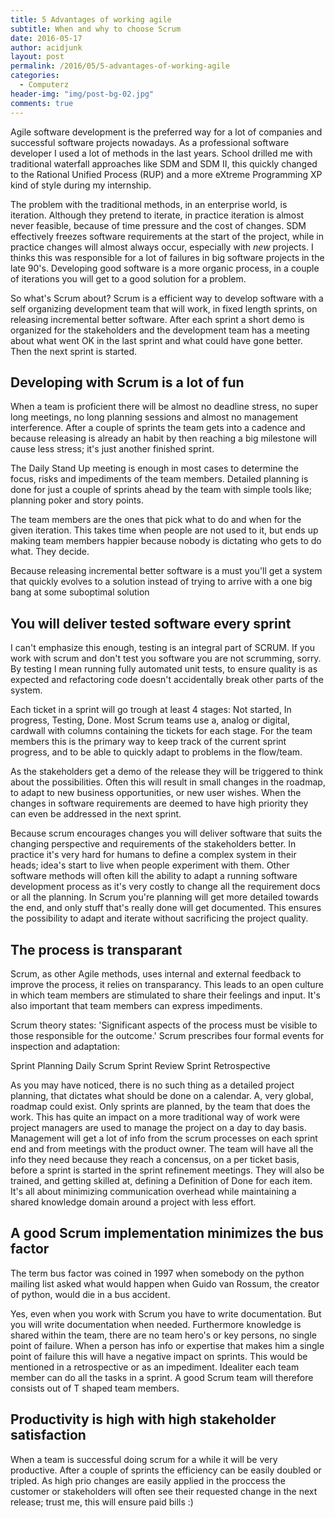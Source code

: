 ```yaml
---
title: 5 Advantages of working agile 
subtitle: When and why to choose Scrum
date: 2016-05-17
author: acidjunk
layout: post
permalink: /2016/05/5-advantages-of-working-agile
categories:
  - Computerz
header-img: "img/post-bg-02.jpg"
comments: true
---
```

Agile software development is the preferred way for a lot of companies and successful software projects nowadays. As a professional software developer I used a lot of methods in the last years. School drilled me with traditional waterfall approaches like SDM and SDM II, this quickly changed to the Rational Unified Process (RUP) and a more eXtreme Programming XP kind of style during my internship. 

The problem with the traditional methods, in an enterprise world, is iteration. Although they pretend to iterate, in practice iteration is almost never feasible, because of time pressure and the cost of changes. SDM effectively freezes software requirements at the start of the project, while in practice changes will almost always occur, especially with *new* projects. I thinks this was responsible for a lot of failures in big software projects in the late 90's. Developing good software is a more organic process, in a couple of iterations you will get to a good solution for a problem.

So what's Scrum about? Scrum is a efficient way to develop software with a self organizing development team that will work, in fixed length sprints, on releasing incremental better software. After each sprint a short demo is organized for the stakeholders and the development team has a meeting about what went OK in the last sprint and what could have gone better. Then the next sprint is started.

## Developing with Scrum is a lot of fun
When a team is proficient there will be almost no deadline stress, no super long meetings, no long planning sessions and almost no management interference. After a couple of sprints the team gets into a cadence and because releasing is already an habit by then reaching a big milestone will cause less stress; it's just another finished sprint.

The Daily Stand Up meeting is enough in most cases to determine the focus, risks and impediments of the team members. Detailed planning is done for just a couple of sprints ahead by the team with simple tools like; planning poker and story points.

The team members are the ones that pick what to do and when for the given iteration. This takes time when people are not used to it, but ends up making team members happier because nobody is dictating who gets to do what. They decide.

Because releasing incremental better software is a must you'll get a system that quickly evolves to a solution instead of trying to arrive with a one big bang at some suboptimal solution

## You will deliver tested software every sprint
I can't emphasize this enough, testing is an integral part of SCRUM. If you work with scrum and don't test you software you are not scrumming, sorry. By testing I mean running fully automated unit tests, to ensure quality is as expected and refactoring code doesn't accidentally break other parts of the system.

Each ticket in a sprint will go trough at least 4 stages: Not started, In progress, Testing, Done. Most Scrum teams use a, analog or digital, cardwall with columns containing the tickets for each stage. For the team members this is the primary way to keep track of the current sprint progress, and to be able to quickly adapt to problems in the flow/team.

As the stakeholders get a demo of the release they will be triggered to think about the possibilities. Often this will result in small changes in the roadmap, to adapt to new business opportunities, or new user wishes. When the changes in software requirements are deemed to have high priority they can even be addressed in the next sprint.

Because scrum encourages changes you will deliver software that suits the changing perspective and requirements of the stakeholders better. In practice it's very hard for humans to define a complex system in their heads; idea's start to live when people experiment with them. Other software methods will often kill the ability to adapt a running software development process as it's very costly to change all the requirement docs or all the planning. In Scrum you're planning will get more detailed towards the end, and only stuff that's really done will get documented. This ensures the possibility to adapt and iterate without sacrificing the project quality.

## The process is transparant
Scrum, as other Agile methods, uses internal and external feedback to improve the process, it relies on transparancy. This leads to an open culture in which team members are stimulated to share their feelings and input. It's also important that team members can express impediments.

Scrum theory states: 'Significant aspects of the process must be visible to those responsible for the outcome.' Scrum prescribes four formal events for inspection and adaptation:

Sprint Planning
Daily Scrum
Sprint Review
Sprint Retrospective

As you may have noticed, there is no such thing as a detailed project planning, that dictates what should be done on a calendar. A, very global, roadmap could exist. Only sprints are planned, by the team that does the work. This has quite an impact on a more traditional way of work were project managers are used to manage the project on a day to day basis. Management will get a lot of info from the scrum processes on each sprint end and from meetings with the product owner. The team will have all the info they need because they reach a concensus, on a per ticket basis, before a sprint is started in the sprint refinement meetings. They will also be trained, and getting skilled at, defining a Definition of Done for each item. It's all about minimizing communication overhead while maintaining a shared knowledge domain around a project with less effort.

## A good Scrum implementation minimizes the bus factor
The term bus factor was coined in 1997 when somebody on the python mailing list asked what would happen when Guido van Rossum, the creator of python, would die in a bus accident.

Yes, even when you work with Scrum you have to write documentation. But you will write documentation when needed. Furthermore knowledge is shared within the team, there are no team hero's or key persons, no single point of failure. When a person has info or expertise that makes him a single point of failure this will have a negative impact on sprints. This would be mentioned in a retrospective or as an impediment. Idealiter each team member can do all the tasks in a sprint. A good Scrum team will therefore consists out of T shaped team members. 

## Productivity is high with high stakeholder satisfaction
When a team is successful doing scrum for a while it will be very productive. After a couple of sprints the efficiency can be easily doubled or tripled. As high prio changes are easily applied in the proccess the customer or stakeholders will often see their requested change in the next release; trust me, this will ensure paid bills :)


